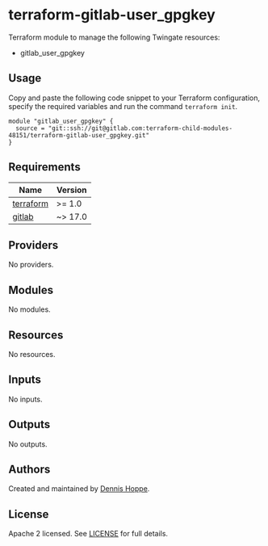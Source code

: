 # terraform-gitlab-user_gpgkey

Terraform module to manage the following Twingate resources:

* gitlab_user_gpgkey

## Usage

Copy and paste the following code snippet to your Terraform configuration,
specify the required variables and run the command `terraform init`.

```hcl
module "gitlab_user_gpgkey" {
  source = "git::ssh://git@gitlab.com:terraform-child-modules-48151/terraform-gitlab-user_gpgkey.git"
}
```

<!-- BEGIN_TF_DOCS -->
## Requirements

| Name | Version |
|------|---------|
| <a name="requirement_terraform"></a> [terraform](#requirement\_terraform) | >= 1.0 |
| <a name="requirement_gitlab"></a> [gitlab](#requirement\_gitlab) | ~> 17.0 |

## Providers

No providers.

## Modules

No modules.

## Resources

No resources.

## Inputs

No inputs.

## Outputs

No outputs.
<!-- END_TF_DOCS -->

## Authors

Created and maintained by [Dennis Hoppe](https://gitlab.com/dhoppeIT).

## License

Apache 2 licensed. See [LICENSE](LICENSE) for full details.
